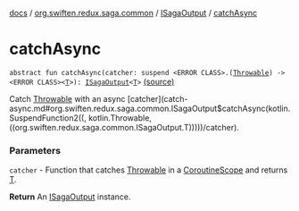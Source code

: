 [docs](../../index.md) / [org.swiften.redux.saga.common](../index.md) / [ISagaOutput](index.md) / [catchAsync](./catch-async.md)

# catchAsync

`abstract fun catchAsync(catcher: suspend <ERROR CLASS>.(`[`Throwable`](https://kotlinlang.org/api/latest/jvm/stdlib/kotlin/-throwable/index.html)`) -> <ERROR CLASS><`[`T`](index.md#T)`>): `[`ISagaOutput`](index.md)`<`[`T`](index.md#T)`>` [(source)](https://github.com/protoman92/KotlinRedux/tree/master/common/common-saga/src/main/kotlin/org/swiften/redux/saga/common/CommonSaga.kt#L79)

Catch [Throwable](https://kotlinlang.org/api/latest/jvm/stdlib/kotlin/-throwable/index.html) with an async [catcher](catch-async.md#org.swiften.redux.saga.common.ISagaOutput$catchAsync(kotlin.SuspendFunction2((, kotlin.Throwable, ((org.swiften.redux.saga.common.ISagaOutput.T)))))/catcher).

### Parameters

`catcher` - Function that catches [Throwable](https://kotlinlang.org/api/latest/jvm/stdlib/kotlin/-throwable/index.html) in a [CoroutineScope](#) and returns [T](index.md#T).

**Return**
An [ISagaOutput](index.md) instance.

